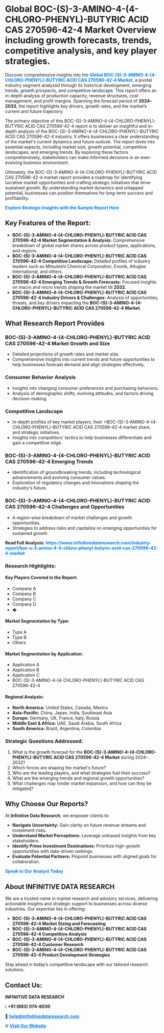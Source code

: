 <h1>Global BOC-(S)-3-AMINO-4-(4-CHLORO-PHENYL)-BUTYRIC ACID CAS 270596-42-4 Market Overview including growth forecasts, trends, competitive analysis, and key player strategies.</h1>
<p>
Discover comprehensive insights into the 
<a href="https://www.infinitivedataresearch.com/industry-report/boc-s-3-amino-4-4-chloro-phenyl-butyric-acid-cas-270596-42-4-market" rel="dofollow" style="color: #007BFF; text-decoration: none;"><strong>Global BOC-(S)-3-AMINO-4-(4-CHLORO-PHENYL)-BUTYRIC ACID CAS 270596-42-4 Market</strong></a>, a pivotal industry segment analyzed through its historical development, emerging trends, growth prospects, and competitive landscape. This report offers an in-depth analysis of production capacity, revenue structures, cost management, and profit margins. Spanning the forecast period of <strong>2024–2033</strong>, the report highlights key drivers, growth rates, and the market’s current and future trajectory.
</p>
<p>
The primary objective of this BOC-(S)-3-AMINO-4-(4-CHLORO-PHENYL)-BUTYRIC ACID CAS 270596-42-4 report is to deliver an insightful and in-depth analysis of the BOC-(S)-3-AMINO-4-(4-CHLORO-PHENYL)-BUTYRIC ACID CAS 270596-42-4 industry. It offers businesses a clear understanding of the market's current dynamics and future outlook. The report dives into essential aspects, including market size, growth potential, competitive landscapes, and emerging trends. By exploring these factors comprehensively, stakeholders can make informed decisions in an ever-evolving business environment.
</p>
<p>
Ultimately, the BOC-(S)-3-AMINO-4-(4-CHLORO-PHENYL)-BUTYRIC ACID CAS 270596-42-4 market report provides a roadmap for identifying lucrative market opportunities and crafting strategic initiatives that drive sustained growth. By understanding market dynamics and untapped potential, businesses can position themselves for long-term success and profitability.
</p>
<p>
<a href="https://www.infinitivedataresearch.com/request-sample/reportId=102789" style="color: #007BFF; text-decoration: none;"><strong>Explore Strategic Insights with the Sample Report Here</strong></a>
</p>

<h2>Key Features of the Report:</h2>
<ul>
<li><strong>BOC-(S)-3-AMINO-4-(4-CHLORO-PHENYL)-BUTYRIC ACID CAS 270596-42-4 Market Segmentation & Analysis:</strong> Comprehensive breakdown of global market shares across product types, applications, and regions.</li>
<li><strong>BOC-(S)-3-AMINO-4-(4-CHLORO-PHENYL)-BUTYRIC ACID CAS 270596-42-4 Competitive Landscape:</strong> Detailed profiles of industry leaders such as Mitsubishi Chemical Corporation, Evonik, Altuglas International, and others.</li>
<li><strong>BOC-(S)-3-AMINO-4-(4-CHLORO-PHENYL)-BUTYRIC ACID CAS 270596-42-4 Emerging Trends & Growth Forecasts:</strong> Focused insights on macro and micro trends shaping the market till <strong>2032</strong>.</li>
<li><strong>BOC-(S)-3-AMINO-4-(4-CHLORO-PHENYL)-BUTYRIC ACID CAS 270596-42-4 Industry Drivers & Challenges:</strong> Analysis of opportunities, threats, and key drivers impacting the <strong>BOC-(S)-3-AMINO-4-(4-CHLORO-PHENYL)-BUTYRIC ACID CAS 270596-42-4 Market</strong>.</li>
</ul>

<h2>What Research Report Provides</h2>
<h3>BOC-(S)-3-AMINO-4-(4-CHLORO-PHENYL)-BUTYRIC ACID CAS 270596-42-4 Market Growth and Size</h3>
<ul>
<li>Detailed projections of growth rates and market size.</li>
<li>Comprehensive insights into current trends and future opportunities to help businesses forecast demand and align strategies effectively.</li>
</ul>

<h3>Consumer Behavior Analysis</h3>
<ul>
<li>Insights into changing consumer preferences and purchasing behaviors.</li>
<li>Analysis of demographic shifts, evolving attitudes, and factors driving decision-making.</li>
</ul>

<h3>Competitive Landscape</h3>
<ul>
<li>In-depth profiles of key market players, their >BOC-(S)-3-AMINO-4-(4-CHLORO-PHENYL)-BUTYRIC ACID CAS 270596-42-4 market share, and strategic initiatives.</li>
<li>Insights into competitors' tactics to help businesses differentiate and gain a competitive edge.</li>
</ul>

<h3>BOC-(S)-3-AMINO-4-(4-CHLORO-PHENYL)-BUTYRIC ACID CAS 270596-42-4 Emerging Trends</h3>
<ul>
<li>Identification of groundbreaking trends, including technological advancements and evolving consumer values.</li>
<li>Exploration of regulatory changes and innovations shaping the industry's future.</li>
</ul>

<h3>BOC-(S)-3-AMINO-4-(4-CHLORO-PHENYL)-BUTYRIC ACID CAS 270596-42-4 Challenges and Opportunities</h3>
<ul>
<li>A region-wise breakdown of market challenges and growth opportunities.</li>
<li>Strategies to address risks and capitalize on emerging opportunities for sustained growth.</li>
</ul>
<p><strong>Read Full Analysis:</strong> <a href="https://www.infinitivedataresearch.com/industry-report/boc-s-3-amino-4-4-chloro-phenyl-butyric-acid-cas-270596-42-4-market" rel="dofollow" style="color: #007BFF; text-decoration: none;"><strong>https://www.infinitivedataresearch.com/industry-report/boc-s-3-amino-4-4-chloro-phenyl-butyric-acid-cas-270596-42-4-market</strong></a></p>
<h3>Research Highlights:</h3>
<h4>Key Players Covered in the Report:</h4>
<ul><li>Company A</li><li>Company B</li><li>Company C</li><li>Company D</li><li>�</li></ul>
<h4>Market Segmentation by Type:</h4>
<ul><li>Type A</li><li>Type B</li><li>Others</li></ul>
<h4>Market Segmentation by Application:</h4>
<ul><li>Application A</li><li>Application B</li><li>Application C</li><li>BOC-(S)-3-AMINO-4-(4-CHLORO-PHENYL)-BUTYRIC ACID CAS 270596-42-4</li></ul>

<h4>Regional Analysis:</h4>
<ul>
<li><strong>North America:</strong> United States, Canada, Mexico</li>
<li><strong>Asia-Pacific:</strong> China, Japan, India, Southeast Asia</li>
<li><strong>Europe:</strong> Germany, UK, France, Italy, Russia</li>
<li><strong>Middle East & Africa:</strong> UAE, Saudi Arabia, South Africa</li>
<li><strong>South America:</strong> Brazil, Argentina, Colombia</li>
</ul>

<h3>Strategic Questions Addressed:</h3>
<ol>
<li>What is the growth forecast for the <strong>BOC-(S)-3-AMINO-4-(4-CHLORO-PHENYL)-BUTYRIC ACID CAS 270596-42-4 Market</strong> during 2024–2032?</li>
<li>Which forces are shaping the market's future?</li>
<li>Who are the leading players, and what strategies fuel their success?</li>
<li>What are the emerging trends and regional growth opportunities?</li>
<li>What challenges may hinder market expansion, and how can they be mitigated?</li>
</ol>

<h2>Why Choose Our Reports?</h2>
<p>At <strong>Infinitive Data Research</strong>, we empower clients to:</p>
<ul>
<li><strong>Navigate Uncertainty:</strong> Gain clarity on future revenue streams and investment risks.</li>
<li><strong>Understand Market Perceptions:</strong> Leverage unbiased insights from key stakeholders.</li>
<li><strong>Identify Prime Investment Destinations:</strong> Prioritize high-growth opportunities with data-driven rankings.</li>
<li><strong>Evaluate Potential Partners:</strong> Pinpoint businesses with aligned goals for collaboration.</li>
</ul>
<p><a href="https://www.infinitivedataresearch.com/industry-report/boc-s-3-amino-4-4-chloro-phenyl-butyric-acid-cas-270596-42-4-market" rel="dofollow" style="color: #007BFF; text-decoration: none;"><strong>Speak to Our Analyst Today</strong></a></p>

<h2>About INFINITIVE DATA RESEARCH</h2>
<p>We are a trusted name in market research and advisory services, delivering actionable insights and strategic support to businesses across diverse industries. Our expertise lies in offering:</p>
<ul>
<li><strong>BOC-(S)-3-AMINO-4-(4-CHLORO-PHENYL)-BUTYRIC ACID CAS 270596-42-4 Market Sizing and Forecasting</strong></li>
<li><strong>BOC-(S)-3-AMINO-4-(4-CHLORO-PHENYL)-BUTYRIC ACID CAS 270596-42-4 Competitive Analysis</strong></li>
<li><strong>BOC-(S)-3-AMINO-4-(4-CHLORO-PHENYL)-BUTYRIC ACID CAS 270596-42-4 Customer Research</strong></li>
<li><strong>BOC-(S)-3-AMINO-4-(4-CHLORO-PHENYL)-BUTYRIC ACID CAS 270596-42-4 Product Development Strategies</strong></li>
</ul>
<p>Stay ahead in today’s competitive landscape with our tailored research solutions.</p>

<h2>Contact Us:</h2>
<p><strong>INFINITIVE DATA RESEARCH</strong></p>
<p>📞 <strong>+91 (883) 074-8030</strong></p>
<p>📧 <strong><a href="mailto:help@infinitivedataresearch.com" style="color: #007BFF;">help@infinitivedataresearch.com</a></strong></p>
<p>🌐 <strong><a href="https://www.infinitivedataresearch.com" rel="dofollow" style="color: #007BFF;">Visit Our Website</a></strong></p>